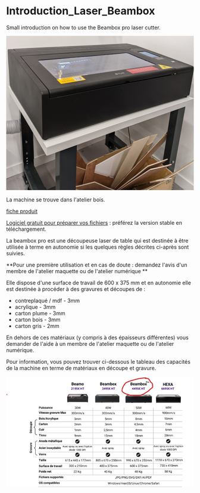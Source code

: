 # Introduction_Laser_Beambox

Small introduction on how to use the Beambox pro laser cutter.

![](laser_assets/PXL_20221130_081125976.jpg)

La machine se trouve dans l'atelier bois.

[fiche produit](https://www.fluxlasers.com/beambox-pro.html)

[Logiciel gratuit pour préparer vos fichiers](https://www.fluxlasers.com/service/downloads/) : préférez la version stable en téléchargement.

La beambox pro est une découpeuse laser de table qui est destinée à être utilisée à terme en autonomie si les quelques règles décrites ci-après sont suivies.

**Pour une première utilisation et en cas de doute : demandez l'avis d'un membre de l'atelier maquette ou de l'atelier numérique **

Elle dispose d'une surface de travail de 600 x 375 mm et en autonomie elle est destinée à procéder à des gravures et découpes de : 
- contreplaqué / mdf - 3mm
- acrylique - 3mm
- carton plume - 3mm
- carton bois - 3mm
- carton gris - 2mm

En dehors de ces matériaux (y compris à des épaisseurs différentes) vous demander de l'aide à un membre de l'atelier maquette ou de l'atelier numérique.

Pour information, vous pouvez trouver ci-dessous le tableau des capacités de la machine en terme de matériaux en découpe et gravure.

![](laser_assets/beamboxpro.jpg)





